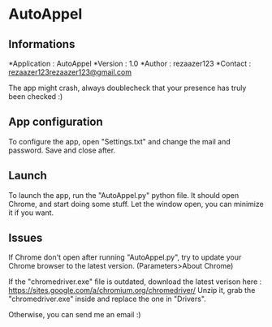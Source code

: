 # AutoAppel

## Informations ##
*Application : AutoAppel
*Version : 1.0
*Author : rezaazer123
*Contact : rezaazer123rezaazer123@gmail.com

The app might crash, always doublecheck that your presence has truly been checked :)


## App configuration ##
To configure the app, open "Settings.txt" and change the mail and password.
Save and close after.


## Launch ##
To launch the app, run the "AutoAppel.py" python file.
It should open Chrome, and start doing some stuff.
Let the window open, you can minimize it if you want.


## Issues ##
If Chrome don't open after running "AutoAppel.py", try to update your Chrome browser to the latest version. (Parameters>About Chrome)

If the "chromedriver.exe" file is outdated, download the latest verison here : https://sites.google.com/a/chromium.org/chromedriver/
Unzip it, grab the "chromedriver.exe" inside and replace the one in "Drivers".

Otherwise, you can send me an email :)
